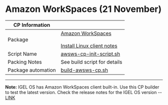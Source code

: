 # Amazon WorkSpaces (21 November)

|  CP Information |            |
|------------------|------------|
| Package | [Amazon WorkSpaces](https://docs.aws.amazon.com/workspaces/latest/userguide/amazon-workspaces-linux-client.html) <br /><br /> [Install Linux client notes](https://clients.amazonworkspaces.com/linux-install) |
| Script Name | [awsws-cp-init-script.sh](awsws-cp-init-script.sh) |
| Packing Notes | See build script for details |
| Package automation | [build-awsws-cp.sh](build/build-awsws-cp.sh) |

-----

**Note:** IGEL OS has Amazon WorkSpaces client built-in. Use this CP builder to test the latest version. Check the release notes for the IGEL OS version -- [LINK](https://github.com/IGEL-Community/IGEL-Docs/tree/main/Docs/ReleaseNotes/01-OS11)
